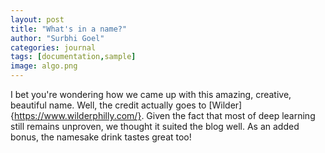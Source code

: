 ```yaml
---
layout: post
title: "What's in a name?"
author: "Surbhi Goel"
categories: journal
tags: [documentation,sample]
image: algo.png
---
```


I bet you're wondering how we came up with this amazing, creative, beautiful name. Well, the credit actually goes to [Wilder]{https://www.wilderphilly.com/}. Given the fact that most of deep learning still remains unproven, we thought it suited the blog well. As an added bonus, the namesake drink tastes great too!

